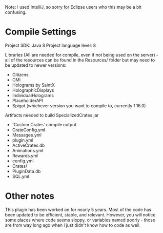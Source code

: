 Note: I used IntelliJ, so sorry for Eclipse users who this may be a bit confusing.

# Compile Settings

Project SDK: Java 8
Project language level: 8

Libraries (All are needed for compile, even if not being used on the server) - all of the resources can be found in the Resources/ folder but may need to be updated to newer versions: 
* Citizens
* CMI
* Holograms by SaintX
* HolographicDisplays
* IndividualHolograms
* PlaceholderAPI
* Spigot (whichever version you want to compile to, currently 1.16.0)

Artifacts needed to build SpecializedCrates.jar
* 'Custom Crates' compile output
* CrateConfig.yml
* Messages.yml
* plugin.yml
* ActiveCrates.db
* Animations.yml
* Rewards.yml
* config.yml
* Crates/
* PluginData.db
* SQL.yml

# Other notes

This plugin has been worked on for nearly 5 years. Most of the code has been updated to be efficient, stable, and relevant. However, you will notice some places where code seems sloppy, or variables named poorly - those are from way long ago when I just didn't know how to code as well.
